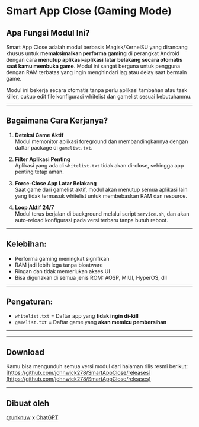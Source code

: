 # Smart App Close (Gaming Mode)

## Apa Fungsi Modul Ini?

Smart App Close adalah modul berbasis Magisk/KernelSU yang dirancang khusus untuk **memaksimalkan performa gaming** di perangkat Android dengan cara **menutup aplikasi-aplikasi latar belakang secara otomatis saat kamu membuka game**. Modul ini sangat berguna untuk pengguna dengan RAM terbatas yang ingin menghindari lag atau delay saat bermain game.

Modul ini bekerja secara otomatis tanpa perlu aplikasi tambahan atau task killer, cukup edit file konfigurasi whitelist dan gamelist sesuai kebutuhanmu.

---

## Bagaimana Cara Kerjanya?

1. **Deteksi Game Aktif**  
   Modul memonitor aplikasi foreground dan membandingkannya dengan daftar package di `gamelist.txt`.

2. **Filter Aplikasi Penting**  
   Aplikasi yang ada di `whitelist.txt` tidak akan di-close, sehingga app penting tetap aman.

3. **Force-Close App Latar Belakang**  
   Saat game dari gamelist aktif, modul akan menutup semua aplikasi lain yang tidak termasuk whitelist untuk membebaskan RAM dan resource.

4. **Loop Aktif 24/7**  
   Modul terus berjalan di background melalui script `service.sh`, dan akan auto-reload konfigurasi pada versi terbaru tanpa butuh reboot.

---

## Kelebihan:
- Performa gaming meningkat signifikan
- RAM jadi lebih lega tanpa bloatware
- Ringan dan tidak memerlukan akses UI
- Bisa digunakan di semua jenis ROM: AOSP, MIUI, HyperOS, dll

---

## Pengaturan:
- `whitelist.txt` = Daftar app yang **tidak ingin di-kill**
- `gamelist.txt` = Daftar game yang **akan memicu pembersihan**

---
---

## Download

Kamu bisa mengunduh semua versi modul dari halaman rilis resmi berikut:  
[https://github.com/johnwick278/SmartAppClose/releases](https://github.com/johnwick278/SmartAppClose/releases)

---

## Dibuat oleh
[@unknuw](https://t.me/unknuw) x [ChatGPT](https://chat.openai.com/)
